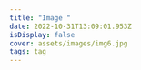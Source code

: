 ```yaml
---
title: "Image "
date: 2022-10-31T13:09:01.953Z
isDisplay: false
cover: assets/images/img6.jpg
tags: tag
---
```

